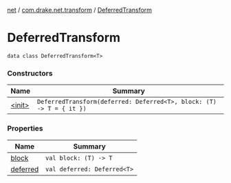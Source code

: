 [net](../../index.md) / [com.drake.net.transform](../index.md) / [DeferredTransform](./index.md)

# DeferredTransform

`data class DeferredTransform<T>`

### Constructors

| Name | Summary |
|---|---|
| [&lt;init&gt;](-init-.md) | `DeferredTransform(deferred: Deferred<T>, block: (T) -> T = { it })` |

### Properties

| Name | Summary |
|---|---|
| [block](block.md) | `val block: (T) -> T` |
| [deferred](deferred.md) | `val deferred: Deferred<T>` |
